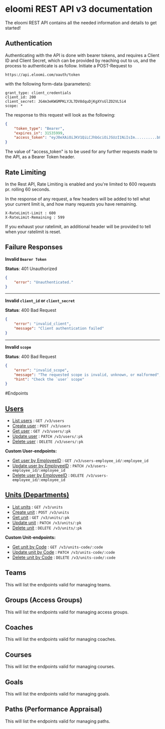 # eloomi REST API v3 documentation
The eloomi REST API contains all the needed information and details to get started!

## Authentication
Authenticating with the API is done with bearer tokens, and requires a Client ID and Client Secret, which can be provided by reaching out to us, and the process to authenticate is as follow.
Initiate a POST-Request to 
```
https://api.eloomi.com/oauth/token
```
with the following form-data (parameters):
``` 
grant_type: client_credentials
client_id: 200
client_secret: JG4m3eKWGMPKLYJL7DV8dquDjKgXYsGlZO2VL5i4
scope: *
```
The response to this request will look as the following:
```json
{
    "token_type": "Bearer",
    "expires_in": 31535999,
    "access_token": "eyJ0eXAiOiJKV1QiLCJhbGciOiJSUzI1NiIsIm..........b8aICjumbWHvJs6tr1WZ74Y"
}
```
The value of "access_token" is to be used for any further requests made to the API, as a Bearer Token header.

## Rate Limiting
In the Rest API, Rate Limiting is enabled and you're limited to 600 requests pr. rolling 60 seconds.

In the response of any request, a few headers will be added to tell what your current limit is, and how many requests you have remaining.

```
X-RateLimit-Limit : 600
X-RateLimit-Remaining : 599
```
If you exhaust your ratelimit, an additional header will be provided to tell when your ratelimit is reset.


## Failure Responses
**Invalid `Bearer Token`**

**Status**: 401 Unauthorized
```json
{
    "error": "Unauthenticated."
}
```
---
**Invalid `client_id` or `client_secret`**

**Status**: 400 Bad Request 
```json
{
    "error": "invalid_client",
    "message": "Client authentication failed"
}
```
---
**Invalid `scope`**

**Status**: 400 Bad Request 
```json
{
    "error": "invalid_scope",
    "message": "The requested scope is invalid, unknown, or malformed",
    "hint": "Check the `user` scope"
}
```

#Endpoints 

## [Users](users/README.md)
- [List users](users/get.md) : `GET /v3/users`
- [Create user](users/post.md) : `POST /v3/users`
- [Get user](users/pk/get.md) : `GET /v3/users/:pk`
- [Update user](users/pk/patch.md) : `PATCH /v3/users/:pk`
- [Delete user](users/pk/delete.md) : `DELETE /v3/users/:pk`

**Custom User-endpoints:**
- [Get user by EmployeeID](users/employee_id/get.md) : `GET /v3/users-employee_id/:employee_id` 
- [Update user by EmployeeID](users/employee_id/patch.md) : `PATCH /v3/users-employee_id/:employee_id` 
- [Delete user by EmployeeID](users/employee_id/delete.md) : `DELETE /v3/users-employee_id/:employee_id`

## [Units (Departments)](units/README.md)
- [List units](units/get.md) : `GET /v3/units`
- [Create unit](units/post.md) : `POST /v3/units`
- [Get unit](units/pk/get.md) : `GET /v3/units/:pk`
- [Update unit](units/pk/patch.md) : `PATCH /v3/units/:pk`
- [Delete unit](units/pk/delete.md) : `DELETE /v3/units/:pk`

**Custom Unit-endpoints:**
- [Get unit by Code](units/units_code/get.md) : `GET /v3/units-code/:code` 
- [Update unit by Code](units/units_code/patch.md) : `PATCH /v3/units-code/:code` 
- [Delete unit by Code](units/units_code/delete.md) : `DELETE /v3/units-code/:code` 

## Teams
This will list the endpoints valid for managing teams.

## Groups (Access Groups)
This will list the endpoints valid for managing access groups.

## Coaches
This will list the endpoints valid for managing coaches.

## Courses
This will list the endpoints valid for managing courses.

## Goals
This will list the endpoints valid for managing goals.

## Paths (Performance Appraisal)
This will list the endpoints valid for managing paths.
